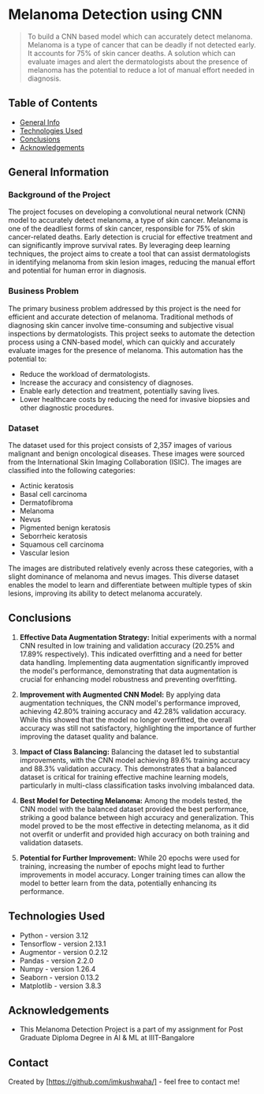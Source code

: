 # Melanoma Detection using CNN
> To build a CNN based model which can accurately detect melanoma. Melanoma is a type of cancer that can be deadly if not detected early. It accounts for 75% of skin cancer deaths. A solution which can evaluate images and alert the dermatologists about the presence of melanoma has the potential to reduce a lot of manual effort needed in diagnosis.

## Table of Contents
* [General Info](#general-information)
* [Technologies Used](#technologies-used)
* [Conclusions](#conclusions)
* [Acknowledgements](#acknowledgements)


## General Information

### Background of the Project
The project focuses on developing a convolutional neural network (CNN) model to accurately detect melanoma, a type of skin cancer. Melanoma is one of the deadliest forms of skin cancer, responsible for 75% of skin cancer-related deaths. Early detection is crucial for effective treatment and can significantly improve survival rates. By leveraging deep learning techniques, the project aims to create a tool that can assist dermatologists in identifying melanoma from skin lesion images, reducing the manual effort and potential for human error in diagnosis.

### Business Problem
The primary business problem addressed by this project is the need for efficient and accurate detection of melanoma. Traditional methods of diagnosing skin cancer involve time-consuming and subjective visual inspections by dermatologists. This project seeks to automate the detection process using a CNN-based model, which can quickly and accurately evaluate images for the presence of melanoma. This automation has the potential to:
- Reduce the workload of dermatologists.
- Increase the accuracy and consistency of diagnoses.
- Enable early detection and treatment, potentially saving lives.
- Lower healthcare costs by reducing the need for invasive biopsies and other diagnostic procedures.

### Dataset
The dataset used for this project consists of 2,357 images of various malignant and benign oncological diseases. These images were sourced from the International Skin Imaging Collaboration (ISIC). The images are classified into the following categories:
- Actinic keratosis
- Basal cell carcinoma
- Dermatofibroma
- Melanoma
- Nevus
- Pigmented benign keratosis
- Seborrheic keratosis
- Squamous cell carcinoma
- Vascular lesion

The images are distributed relatively evenly across these categories, with a slight dominance of melanoma and nevus images. This diverse dataset enables the model to learn and differentiate between multiple types of skin lesions, improving its ability to detect melanoma accurately.


## Conclusions

1. **Effective Data Augmentation Strategy:**
Initial experiments with a normal CNN resulted in low training and validation accuracy (20.25% and 17.89% respectively). This indicated overfitting and a need for better data handling. Implementing data augmentation significantly improved the model's performance, demonstrating that data augmentation is crucial for enhancing model robustness and preventing overfitting.

2. **Improvement with Augmented CNN Model:**
By applying data augmentation techniques, the CNN model's performance improved, achieving 42.80% training accuracy and 42.28% validation accuracy. While this showed that the model no longer overfitted, the overall accuracy was still not satisfactory, highlighting the importance of further improving the dataset quality and balance.

3. **Impact of Class Balancing:**
Balancing the dataset led to substantial improvements, with the CNN model achieving 89.6% training accuracy and 88.3% validation accuracy. This demonstrates that a balanced dataset is critical for training effective machine learning models, particularly in multi-class classification tasks involving imbalanced data.

4. **Best Model for Detecting Melanoma:**
Among the models tested, the CNN model with the balanced dataset provided the best performance, striking a good balance between high accuracy and generalization. This model proved to be the most effective in detecting melanoma, as it did not overfit or underfit and provided high accuracy on both training and validation datasets.

5. **Potential for Further Improvement:**
While 20 epochs were used for training, increasing the number of epochs might lead to further improvements in model accuracy. Longer training times can allow the model to better learn from the data, potentially enhancing its performance.


## Technologies Used
- Python - version 3.12
- Tensorflow - version 2.13.1
- Augmentor - version 0.2.12
- Pandas - version 2.2.0
- Numpy - version 1.26.4
- Seaborn - version 0.13.2
- Matplotlib - version 3.8.3


## Acknowledgements
- This Melanoma Detection Project is a part of my assignment for Post Graduate Diploma Degree in AI & ML at IIIT-Bangalore

## Contact
Created by [https://github.com/imkushwaha/] - feel free to contact me!
